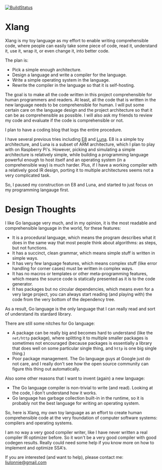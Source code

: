 [![BuildStatus](https://travis-ci.org/h8liu/xlang.png?branch=master)](https://travis-ci.org/h8liu/xlang)

# Xlang

Xlang is my toy language as my effort to enable writing comprehensible code,
where people can easily take some piece of code, read it, understand it,
use it, wrap it, or even change it, into better code.

The plan is:

- Pick a simple enough architecture.
- Design a language and write a compiler for the language.
- Write a simple operating system in the language.
- Rewrite the compiler in the language so that it is self-hosting.

The goal is to make all the code written in this project comprehensible for
human programmers and readers. At least, all the code that is written in the
new language needs to be comprehensible for human. I will put some certain care
on the language design and the project architecture so that it can be as
comprehensible as possible. I will also ask my friends to review my code and
evaluate if the code is comprehensible or not.

I plan to have a coding blog that logs the entire procedure.

I have several previous tries including [E8](http://github.com/e8vm) and
[Luna](http://github.com/h8liu/luna).  E8 is a simple toy architecture, and
Luna is a subset of ARM architecture, which I plan to play with on Raspberry
Pi's.  However, picking and simulating a simple architecture is relatively
simple, while building a programming language powerful enough to host itself and
an operating system (in a comprehensible way) is much harder. Plus, if I have a
working compiler with a relatively good IR design, porting it to multiple
architectures seems not a very complicated task.

So, I paused my construction on E8 and Luna, and started to just focus on my
programming langauge first.

# Design Thoughts

I like Go language very much, and in my opinion, it is the most readable and
comprehensible language in the world, for these features:

- It is a procedural language, which means the program describes what it does
  in the same way that most people think about algorithms: as steps, but not
  functions.
- It has a succinct, clean grammar, which means simple stuff is written in
  simple ways.
- It has very few language features, which means complex stuff (like error handling
  for corner cases) must be written in complex ways.
- It has no macros or templates or other meta-programming features, which means
  the source code is statically presented as it is to the code generator.
- It has packages but no circular dependencies, which means even for a very large
  project, you can always start reading (and playing with) the code from the 
  very bottom of the dependency tree.

As a result, Go language is the only language that I can really read and sort
of understand its stardard library.

There are still some nitches for Go language:

- A package can be really big and becomes hard to understand (like the
  `net/http` package), where splitting it to multiple smaller packages
  is sometimes not encouraged (because packages is essentially a library
  that does well on some particular single thing, and `http` is one big
  single thing.)
- Poor package management. The Go language guys at Google just do not care,
  and I really don't see how the open source community can figure this thing
  out automatically.

Also some other reasons that I want to invent (again) a new language:

- The Go language compiler is non-trivial to write (and read). Looking at the
  code, I don't understand how it works.
- Go language has garbage collection built-in in the runtime, so it is probably
  not the best language for writing an operating system.

So, here is Xlang, my own toy language as an effort to create human
comprehensible code at the very foundation of computer software systems:
compilers and operating systems.

I am no way a very good compiler writer, like I have never written a real
compiler IR optimizer before. So it won't be a very good compiler with
good codegen results. Really could need some help if you know more on
how to implement and optimize SSA's.

If you are interested (and want to help), please contact me: liulonnie@gmail.com
